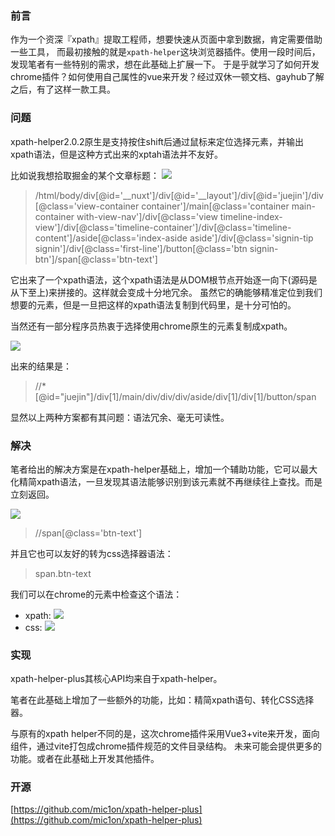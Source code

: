 ### 前言

作为一个资深『xpath』提取工程师，想要快速从页面中拿到数据，肯定需要借助一些工具，
而最初接触的就是`xpath-helper`这块浏览器插件。使用一段时间后，发现笔者有一些特别的需求，想在此基础上扩展一下。
于是乎就学习了如何开发chrome插件？如何使用自己属性的vue来开发？经过双休一顿文档、gayhub了解之后，有了这样一款工具。

### 问题

xpath-helper2.0.2原生是支持按住shift后通过鼠标来定位选择元素，并输出xpath语法，但是这种方式出来的xptah语法并不友好。

比如说我想拾取掘金的某个文章标题：
![](https://miclon-job.oss-cn-hangzhou.aliyuncs.com/img/20220624142607.png)

> /html/body/div[@id='__nuxt']/div[@id='__layout']/div[@id='juejin']/div[@class='view-container container']/main[@class='container main-container with-view-nav']/div[@class='view timeline-index-view']/div[@class='timeline-container']/div[@class='timeline-content']/aside[@class='index-aside aside']/div[@class='signin-tip signin']/div[@class='first-line']/button[@class='btn signin-btn']/span[@class='btn-text']

它出来了一个xpath语法，这个xpath语法是从DOM根节点开始逐一向下(源码是从下至上)来拼接的。这样就会变成十分地冗余。
虽然它的确能够精准定位到我们想要的元素，但是一旦把这样的xpath语法复制到代码里，是十分可怕的。

当然还有一部分程序员热衷于选择使用chrome原生的元素复制成xpath。

![](https://miclon-job.oss-cn-hangzhou.aliyuncs.com/img/20220624142710.png)

出来的结果是：

> //*[@id="juejin"]/div[1]/main/div/div/div/aside/div[1]/div[1]/button/span

显然以上两种方案都有其问题：语法冗余、毫无可读性。

### 解决

笔者给出的解决方案是在xpath-helper基础上，增加一个辅助功能，它可以最大化精简xpath语法，一旦发现其语法能够识别到该元素就不再继续往上查找。而是立刻返回。

![](https://miclon-job.oss-cn-hangzhou.aliyuncs.com/img/20220624143103.png)

> //span[@class='btn-text']

并且它也可以友好的转为css选择器语法：
> span.btn-text

我们可以在chrome的元素中检查这个语法：

- xpath:
![](https://miclon-job.oss-cn-hangzhou.aliyuncs.com/img/20220624143233.png)
- css:
![](https://miclon-job.oss-cn-hangzhou.aliyuncs.com/img/20220624143247.png)


### 实现

xpath-helper-plus其核心API均来自于xpath-helper。

笔者在此基础上增加了一些额外的功能，比如：精简xpath语句、转化CSS选择器。

与原有的xpath helper不同的是，这次chrome插件采用Vue3+vite来开发，面向组件，通过vite打包成chrome插件规范的文件目录结构。 
未来可能会提供更多的功能。或者在此基础上开发其他插件。

### 开源

[https://github.com/mic1on/xpath-helper-plus](https://github.com/mic1on/xpath-helper-plus)
```